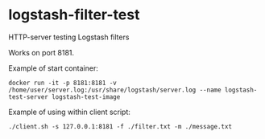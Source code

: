 # logstash-filter-test
HTTP-server testing Logstash filters

Works on port 8181.

Example of start container:
```
docker run -it -p 8181:8181 -v /home/user/server.log:/usr/share/logstash/server.log --name logstash-test-server logstash-test-image
```

Example of using within client script:
```
./client.sh -s 127.0.0.1:8181 -f ./filter.txt -m ./message.txt
```
